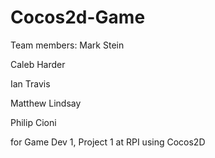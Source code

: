 # Cocos2d-Game
Team members:
Mark Stein

Caleb Harder

Ian Travis

Matthew Lindsay

Philip Cioni 

for Game Dev 1, Project 1 at RPI using Cocos2D

